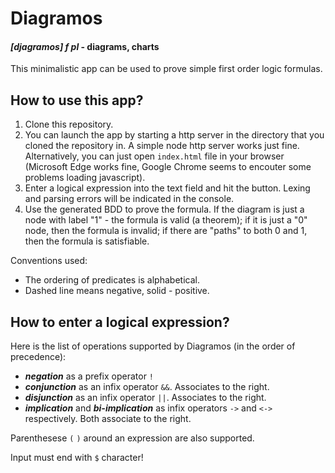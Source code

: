 # Diagramos
#### *[djagramos] f pl* - diagrams, charts

This minimalistic app can be used to prove simple first order logic formulas.

## How to use this app?
1. Clone this repository.
2. You can launch the app by starting a http server in the directory that you cloned the repository in. A simple node http server works just fine. Alternatively, you can just open `index.html` file in your browser (Microsoft Edge works fine, Google Chrome seems to encouter some problems loading javascript). 
3. Enter a logical expression into the text field and hit the button. Lexing and parsing errors will be indicated in the console.
4. Use the generated BDD to prove the formula. If the diagram is just a node with label "1" - the formula is valid (a theorem); if it is just a "0" node, then the formula is invalid; if there are "paths" to both 0 and 1, then the formula is satisfiable. 

Conventions used: 
* The ordering of predicates is alphabetical.
* Dashed line means negative, solid - positive.

## How to enter a logical expression?
Here is the list of operations supported by Diagramos (in the order of precedence):
* ***negation*** as a prefix operator `!`
* ***conjunction*** as an infix operator `&&`. Associates to the right.
* ***disjunction*** as an infix operator `||`. Associates to the right.
* ***implication*** and ***bi-implication*** as infix operators `->` and `<->` respectively. Both associate to the right.

Parenthesese `(` `)` around an expression are also supported.

Input must end with `$` character!
